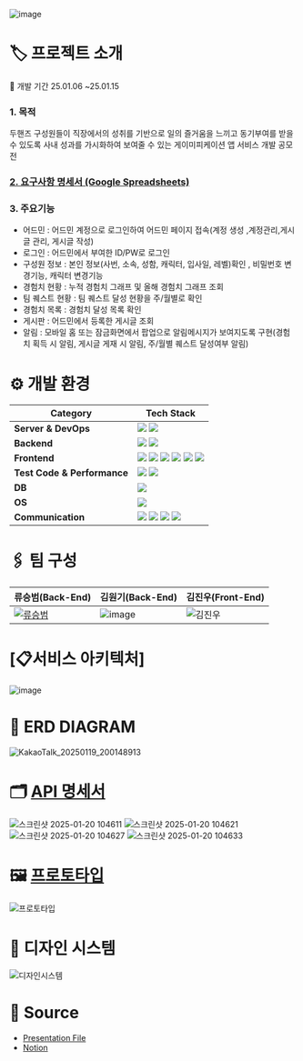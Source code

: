 ![image](https://github.com/user-attachments/assets/af382d1b-9a93-4ce9-bc75-162c46c2d2fc)
# 🏷️ 프로젝트 소개
📆 개발 기간 25.01.06 ~25.01.15
### 1. 목적
두핸즈 구성원들이 직장에서의 성취를 기반으로 일의 즐거움을 느끼고 동기부여를 받을 수 있도록 사내 성과를 가시화하여 보여줄 수 있는 게이미피케이션 앱 서비스 개발 공모전

### <a href="https://docs.google.com/spreadsheets/d/1fmj8hGoFp0W4FXXeIdDolBI3wyMdokePa0PUnP3f9SY/edit?gid=0#gid=0">2. 요구사항 명세서 (Google Spreadsheets)</a>

### 3. 주요기능
- 어드민 : 어드민 계정으로 로그인하여 어드민 페이지 접속(계정 생성 ,계정관리,게시글 관리, 게시글 작성)
- 로그인 : 어드민에서 부여한 ID/PW로 로그인
- 구성원 정보 : 본인 정보(사번, 소속, 성함, 캐릭터, 입사일, 레벨)확인 , 비밀번호 변경기능, 캐릭터 변경기능
- 경험치 현황 : 누적 경험치 그래프 및 올해 경험치 그래프 조회
- 팀 퀘스트 현황 : 팀 퀘스트 달성 현황을 주/월별로 확인
- 경험치 목록 : 경험치 달성 목록 확인
- 게시판 : 어드민에서 등록한 게시글 조회
- 알림 : 모바일 홈 또는 잠금화면에서 팝업으로 알림메시지가 보여지도록 구현(경험치 획득 시 알림, 게시글 게재 시 알림, 주/월별 퀘스트 달성여부 알림)

<div id="b">
 
# ⚙️ 개발 환경
| **Category**               | **Tech Stack**                                                                                                                                                                                              |
|----------------------------|--------------------------------------------------------------------------------------------------------------------------------------------------------------------------------------------------------------|
| **Server & DevOps**        | <img src="https://img.shields.io/badge/GCP-4285F4?style=for-the-badge&logo=googlecloud&logoColor=white"> <img src="https://img.shields.io/badge/docker-2496ED?style=for-the-badge&logo=docker&logoColor=white">    |
| **Backend**                | <img src="https://img.shields.io/badge/java-007396?style=for-the-badge&logo=OpenJDK&logoColor=white"> <img src="https://img.shields.io/badge/springboot-6DB33F?style=for-the-badge&logo=springboot&logoColor=white">   |
| **Frontend**               | <img src="https://img.shields.io/badge/Next.js-000000?style=for-the-badge&logo=nextdotjs&logoColor=white"> <img src="https://img.shields.io/badge/Typescript-3178C6?style=for-the-badge&logo=Typescript&logoColor=white"> <img src="https://img.shields.io/badge/Vercel-000000?style=for-the-badge&logo=Vercel&logoColor=white"> <img src="https://img.shields.io/badge/ReactQuery-FF4154?style=for-the-badge&logo=ReactQuery&logoColor=white"> <img src="https://img.shields.io/badge/TailwindCss-06B6D4?style=for-the-badge&logo=TailwindCss&logoColor=white"> <img src="https://img.shields.io/badge/jotai-000000?style=for-the-badge&logo=ghostery&logoColor=white"> |
| **Test Code & Performance**| <img src="https://img.shields.io/badge/JUnit5-25A162?style=for-the-badge&logo=JUnit5&logoColor=white"> <img src="https://img.shields.io/badge/Mockito-47A248?style=for-the-badge&logo=Mockito&logoColor=white">  |
| **DB**                     | <img src="https://img.shields.io/badge/mongodb-47A248?style=for-the-badge&logo=mongodb&logoColor=white">                      |
| **OS**                     | <img src="https://img.shields.io/badge/Ubuntu-E95420?style=for-the-badge&logo=Ubuntu&logoColor=white">                                                                                                        |
| **Communication**          | <img src="https://img.shields.io/badge/slack-4A154B?style=for-the-badge&logo=slack&logoColor=white"> <img src="https://img.shields.io/badge/notion-000000?style=for-the-badge&logo=notion&logoColor=white"> <img src="https://img.shields.io/badge/Discord-5865F2?style=for-the-badge&logo=Discord&logoColor=white"> <img src="https://img.shields.io/badge/Figma-111111?style=for-the-badge&logo=Figma&logoColor=white">|
<div id="c">
 

<div id="d">
 
# 🖇️ 팀 구성
| 류승범(Back-End)                          | 김원기(Back-End)                         | 김진우(Front-End)                         |
|-------------------------------|------------------------------|-------------------------------|
| [![류승범](https://github.com/W-llama.png)](https://github.com/W-llama) | ![image](https://github.com/user-attachments/assets/a11a7be8-3ddd-4ad7-8149-cbff3fe5f151) | ![김진우](https://github.com/user-attachments/assets/87eb36f2-e8a6-4b22-b081-2876ee9cc317) |

<div id="e">
  
# [📋서비스 아키텍처]

![image](https://github.com/user-attachments/assets/956279cd-5044-495c-af05-480de811d759)



<div id="f">

# 📑 ERD DIAGRAM

<div id="g">

![KakaoTalk_20250119_200148913](https://github.com/user-attachments/assets/98dd01de-f937-438d-a286-29e31b441caa)

# 🗂️ <a href="http://localhost:8080/swagger](http://localhost:8080/swagger-ui/index.html#/">API 명세서</a>

![스크린샷 2025-01-20 104611](https://github.com/user-attachments/assets/83ebf859-0e06-427a-90fe-49b6b2c2e415)
![스크린샷 2025-01-20 104621](https://github.com/user-attachments/assets/da1a5cce-4f8c-4704-a770-5ff70085d9f6)
![스크린샷 2025-01-20 104627](https://github.com/user-attachments/assets/f53e8a61-3601-4027-8d5b-33e6ac1d25a6)
![스크린샷 2025-01-20 104633](https://github.com/user-attachments/assets/43e53698-e423-40a5-820d-10be0565d5db)

# 🖼 <a href="https://www.figma.com/design/FXLbpNjhzatMPVt9i8r6dq/%EB%91%90%ED%95%B8%EC%A6%88-%EB%B8%94%EB%A0%88%EC%9D%B4%EB%B2%84%EC%8A%A4?node-id=326-8438&t=dGTvxbY2mtroYe0T-1">프로토타입</a>
![프로토타입](https://github.com/user-attachments/assets/cb0e178d-2aaf-4d9e-8036-bb26dbbfb220)

# 🎨 디자인 시스템
![디자인시스템](https://github.com/user-attachments/assets/2532e7d0-774e-41aa-9f22-a2d939fa3028)

# 🎤 Source 
- <a href="https://www.figma.com/slides/OnzEGzNZZOlitD5TymFdS5/%EB%B0%9C%ED%91%9CPPT?node-id=29-833&t=as7h3lccrpbrt0iV-1">Presentation File</a>
- <a href="https://www.notion.so/Play-Us-169691816978805794b2db9ab8979f04?pvs=4">Notion</a>
<div id="h">
